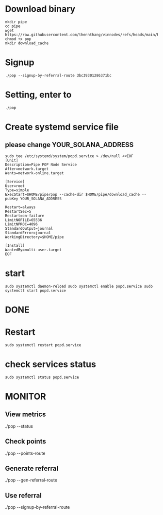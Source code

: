 # Download binary
```
mkdir pipe
cd pipe
wget https://raw.githubusercontent.com/thenhthang/vinnodes/refs/heads/main/Pipe/binary/pop
chmod +x pop
mkdir download_cache

```
# Signup
```
./pop --signup-by-referral-route 3bc39301286371bc
```
# Setting, enter to 
```
./pop
```

# Create systemd service file
## please change YOUR_SOLANA_ADDRESS
```
sudo tee /etc/systemd/system/popd.service > /dev/null <<EOF
[Unit]
Description=Pipe POP Node Service
After=network.target
Wants=network-online.target

[Service]
User=root
Type=simple
ExecStart=$HOME/pipe/pop --cache-dir $HOME/pipe/download_cache --pubKey YOUR_SOLANA_ADDRESS

Restart=always
RestartSec=5
Restart=on-failure
LimitNOFILE=65536
LimitNPROC=4096
StandardOutput=journal
StandardError=journal
WorkingDirectory=$HOME/pipe

[Install]
WantedBy=multi-user.target
EOF
```
# start
``
sudo systemctl daemon-reload
sudo systemctl enable popd.service
sudo systemctl start popd.service
``
# DONE
# 
# Restart
```
sudo systemctl restart popd.service
```
# check services status
```
sudo systemctl status popd.service
```
# MONITOR
## View metrics
./pop --status

## Check points
./pop --points-route

## Generate referral
./pop --gen-referral-route

## Use referral
./pop --signup-by-referral-route <CODE>

